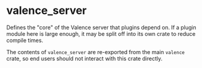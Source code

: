# valence_server

Defines the "core" of the Valence server that plugins depend on. If a plugin module here is large enough, it may be split off into its own crate to reduce compile times.

The contents of `valence_server` are re-exported from the main `valence` crate, so end users should not interact with this crate directly.
